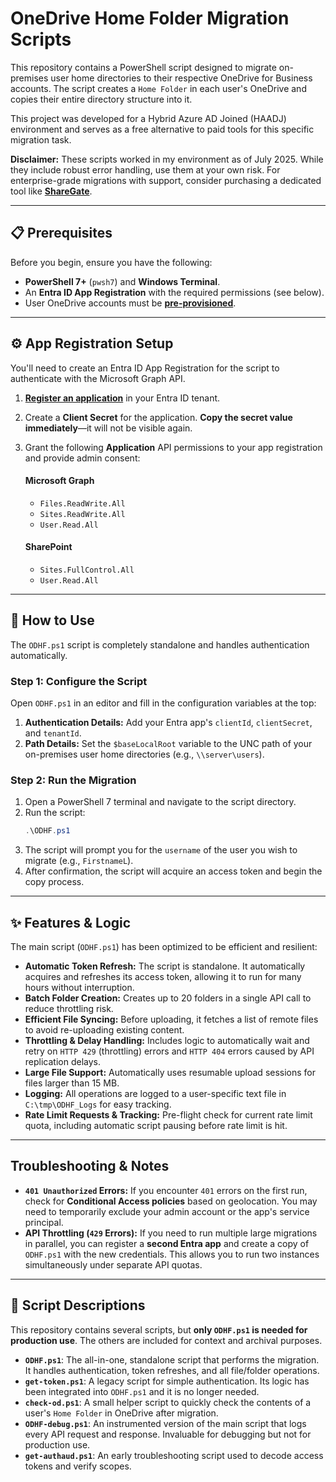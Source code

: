 # OneDrive Home Folder Migration Scripts

This repository contains a PowerShell script designed to migrate on-premises user home directories to their respective OneDrive for Business accounts. The script creates a `Home Folder` in each user's OneDrive and copies their entire directory structure into it.

This project was developed for a Hybrid Azure AD Joined (HAADJ) environment and serves as a free alternative to paid tools for this specific migration task.

**Disclaimer:** These scripts worked in my environment as of July 2025. While they include robust error handling, use them at your own risk. For enterprise-grade migrations with support, consider purchasing a dedicated tool like **[ShareGate](https://sharegate.com/)**.

-----

## 📋 Prerequisites

Before you begin, ensure you have the following:

  * **PowerShell 7+** (`pwsh7`) and **Windows Terminal**.
  * An **Entra ID App Registration** with the required permissions (see below).
  * User OneDrive accounts must be **[pre-provisioned](https://learn.microsoft.com/en-us/sharepoint/pre-provision-accounts)**.

-----

## ⚙️ App Registration Setup

You'll need to create an Entra ID App Registration for the script to authenticate with the Microsoft Graph API.

1.  **[Register an application](https://learn.microsoft.com/en-us/entra/identity-platform/quickstart-register-app)** in your Entra ID tenant.

2.  Create a **Client Secret** for the application. **Copy the secret value immediately**—it will not be visible again.

3.  Grant the following **Application** API permissions to your app registration and provide admin consent:

    #### Microsoft Graph

      * `Files.ReadWrite.All`
      * `Sites.ReadWrite.All`
      * `User.Read.All`

    #### SharePoint

      * `Sites.FullControl.All`
      * `User.Read.All`

-----

## 🚀 How to Use

The `ODHF.ps1` script is completely standalone and handles authentication automatically.

### Step 1: Configure the Script

Open `ODHF.ps1` in an editor and fill in the configuration variables at the top:

1.  **Authentication Details:** Add your Entra app's `clientId`, `clientSecret`, and `tenantId`.
2.  **Path Details:** Set the `$baseLocalRoot` variable to the UNC path of your on-premises user home directories (e.g., `\\server\users`).

### Step 2: Run the Migration

1.  Open a PowerShell 7 terminal and navigate to the script directory.
2.  Run the script:
    ```powershell
    .\ODHF.ps1
    ```
3.  The script will prompt you for the `username` of the user you wish to migrate (e.g., `FirstnameL`).
4.  After confirmation, the script will acquire an access token and begin the copy process.

-----

## ✨ Features & Logic

The main script (`ODHF.ps1`) has been optimized to be efficient and resilient:

  * **Automatic Token Refresh:** The script is standalone. It automatically acquires and refreshes its access token, allowing it to run for many hours without interruption.
  * **Batch Folder Creation:** Creates up to 20 folders in a single API call to reduce throttling risk.
  * **Efficient File Syncing:** Before uploading, it fetches a list of remote files to avoid re-uploading existing content.
  * **Throttling & Delay Handling:** Includes logic to automatically wait and retry on `HTTP 429` (throttling) errors and `HTTP 404` errors caused by API replication delays.
  * **Large File Support:** Automatically uses resumable upload sessions for files larger than 15 MB.
  * **Logging:** All operations are logged to a user-specific text file in `C:\tmp\ODHF_Logs` for easy tracking.
  * **Rate Limit Requests & Tracking:** Pre-flight check for current rate limit quota, including automatic script pausing before rate limit is hit.

-----

## Troubleshooting & Notes

  * **`401 Unauthorized` Errors:** If you encounter `401` errors on the first run, check for **Conditional Access policies** based on geolocation. You may need to temporarily exclude your admin account or the app's service principal.
  * **API Throttling (`429` Errors):** If you need to run multiple large migrations in parallel, you can register a **second Entra app** and create a copy of `ODHF.ps1` with the new credentials. This allows you to run two instances simultaneously under separate API quotas.

-----

## 📂 Script Descriptions

This repository contains several scripts, but **only `ODHF.ps1` is needed for production use**. The others are included for context and archival purposes.

  * **`ODHF.ps1`**: The all-in-one, standalone script that performs the migration. It handles authentication, token refreshes, and all file/folder operations.
  * **`get-token.ps1`**: A legacy script for simple authentication. Its logic has been integrated into `ODHF.ps1` and it is no longer needed.
  * **`check-od.ps1`**: A small helper script to quickly check the contents of a user's `Home Folder` in OneDrive after migration.
  * **`ODHF-debug.ps1`**: An instrumented version of the main script that logs every API request and response. Invaluable for debugging but not for production use.
  * **`get-authaud.ps1`**: An early troubleshooting script used to decode access tokens and verify scopes.
